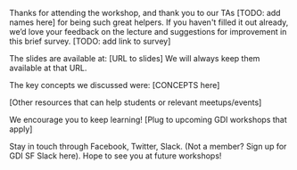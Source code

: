Thanks for attending the workshop, and thank you to our TAs [TODO: add names here] for being such great helpers. If you haven't filled it out already, we’d love your feedback on the lecture and suggestions for improvement in this brief survey.  [TODO: add link to survey]

The slides are available at: 
[URL to slides]
We will always keep them available at that URL. 

The key concepts we discussed were: 
[CONCEPTS here]

[Other resources that can help students or relevant meetups/events]

We encourage you to keep learning! 
[Plug to upcoming GDI workshops that apply]

Stay in touch through Facebook, Twitter, Slack. (Not a member? Sign up for GDI SF Slack here). Hope to see you at future workshops!
